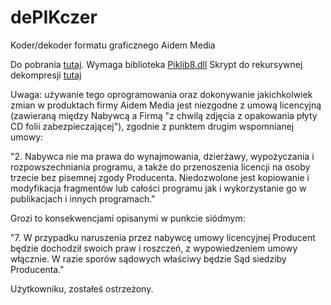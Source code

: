 # dePIKczer
Koder/dekoder formatu graficznego Aidem Media

Do pobrania [tutaj](https://github.com/Dove6/dePIKczer/raw/master/Release/dePIKczer.exe).
Wymaga biblioteka [Piklib8.dll](https://github.com/Dove6/dePIKczer/raw/master/Release/Piklib8.dll)
Skrypt do rekursywnej dekompresji [tutaj](https://github.com/Dove6/dePIKczer/raw/master/Release/recursive_decompress.bat)

Uwaga: używanie tego oprogramowania oraz dokonywanie jakichkolwiek zmian w produktach firmy Aidem Media jest niezgodne z umową licencyjną (zawieraną między Nabywcą a Firmą "z chwilą zdjęcia z opakowania płyty CD folii zabezpieczającej"), zgodnie z punktem drugim wspomnianej umowy:

"2. Nabywca nie ma prawa do wynajmowania, dzierżawy, wypożyczania i rozpowszechniania programu, a także do przenoszenia licencji na osoby trzecie bez pisemnej zgody Producenta. Niedozwolone jest kopiowanie i modyfikacja fragmentów lub całości programu jak i wykorzystanie go w publikacjach i innych programach."

Grozi to konsekwencjami opisanymi w punkcie siódmym:

"7. W przypadku naruszenia przez nabywcę umowy licencyjnej Producent będzie dochodził swoich praw i roszczeń, z wypowiedzeniem umowy włącznie. W razie sporów sądowych właściwy będzie Sąd siedziby Producenta."

Użytkowniku, zostałeś ostrzeżony.

